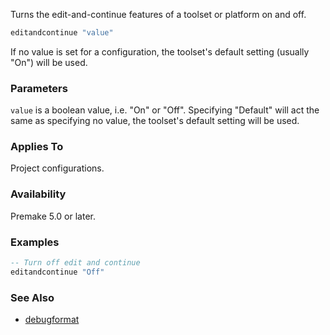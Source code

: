 Turns the edit-and-continue features of a toolset or platform on and off.

```lua
editandcontinue "value"
```

If no value is set for a configuration, the toolset's default setting (usually "On") will be used.

### Parameters ###

`value` is a boolean value, i.e. "On" or "Off". Specifying "Default" will act the same as specifying no value, the toolset's default setting will be used.

### Applies To ###

Project configurations.

### Availability ###

Premake 5.0 or later.

### Examples ###

```lua
-- Turn off edit and continue
editandcontinue "Off"
```

### See Also ###

- [debugformat](debugformat.md)
